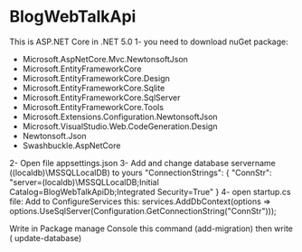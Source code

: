 # BlogWebTalkApi
This is ASP.NET Core in .NET 5.0 
1- you need to download nuGet package:
- Microsoft.AspNetCore.Mvc.NewtonsoftJson
- Microsoft.EntityFrameworkCore
- Microsoft.EntityFrameworkCore.Design
- Microsoft.EntityFrameworkCore.Sqlite
- Microsoft.EntityFrameworkCore.SqlServer
- Microsoft.EntityFrameworkCore.Tools
- Microsoft.Extensions.Configuration.NewtonsoftJson
- Microsoft.VisualStudio.Web.CodeGeneration.Design
- Newtonsoft.Json
- Swashbuckle.AspNetCore

2- Open file appsettings.json 
3- Add and change database servername ((localdb)\\MSSQLLocalDB) to yours
"ConnectionStrings": {
    "ConnStr": "server=(localdb)\\MSSQLLocalDB;Initial Catalog=BlogWebTalkApiDb;Integrated Security=True"
  }
4- open startup.cs file:
      Add to ConfigureServices this:  services.AddDbContext<BlogWebTalkApiDbContext>(options => options.UseSqlServer(Configuration.GetConnectionString("ConnStr")));

Write in Package manage Console this command (add-migration) then write ( update-database)
